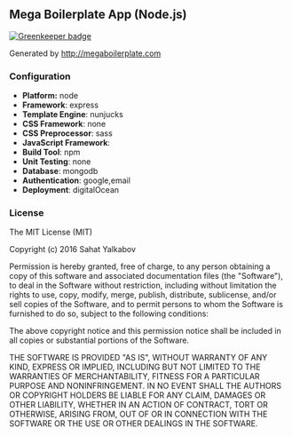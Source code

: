 ## Mega Boilerplate App (Node.js)

[![Greenkeeper badge](https://badges.greenkeeper.io/bloqhead/bloq.io.new.svg)](https://greenkeeper.io/)

Generated by http://megaboilerplate.com

### Configuration
- **Platform:** node
- **Framework**: express
- **Template Engine**: nunjucks
- **CSS Framework**: none
- **CSS Preprocessor**: sass
- **JavaScript Framework**: 
- **Build Tool**: npm
- **Unit Testing**: none
- **Database**: mongodb
- **Authentication**: google,email
- **Deployment**: digitalOcean

### License
The MIT License (MIT)

Copyright (c) 2016 Sahat Yalkabov

Permission is hereby granted, free of charge, to any person obtaining a copy of this software and associated documentation files (the "Software"), to deal in the Software without restriction, including without limitation the rights to use, copy, modify, merge, publish, distribute, sublicense, and/or sell copies of the Software, and to permit persons to whom the Software is furnished to do so, subject to the following conditions:

The above copyright notice and this permission notice shall be included in all copies or substantial portions of the Software.

THE SOFTWARE IS PROVIDED "AS IS", WITHOUT WARRANTY OF ANY KIND, EXPRESS OR IMPLIED, INCLUDING BUT NOT LIMITED TO THE WARRANTIES OF MERCHANTABILITY, FITNESS FOR A PARTICULAR PURPOSE AND NONINFRINGEMENT. IN NO EVENT SHALL THE AUTHORS OR COPYRIGHT HOLDERS BE LIABLE FOR ANY CLAIM, DAMAGES OR OTHER LIABILITY, WHETHER IN AN ACTION OF CONTRACT, TORT OR OTHERWISE, ARISING FROM, OUT OF OR IN CONNECTION WITH THE SOFTWARE OR THE USE OR OTHER DEALINGS IN THE SOFTWARE.
